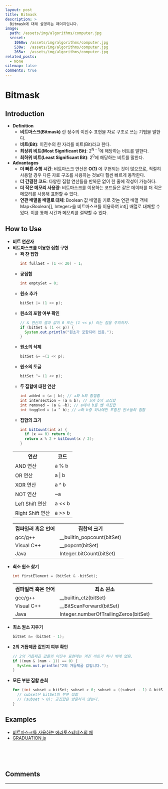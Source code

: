 ```yaml
---
layout: post
title: Bitmask
description: >
  Bitmask에 대해 설명하는 페이지입니다.
image: 
  path: /assets/img/algorithms/computer.jpg
  srcset:
    1060w: /assets/img/algorithms/computer.jpg
    530w:  /assets/img/algorithms/computer.jpg
    265w:  /assets/img/algorithms/computer.jpg
related_posts:
  - None
sitemap: false
comments: true
---
```


# Bitmask

## Introduction
- **Definition**
  - **비트마스크(Bitmask)** 란 정수의 이진수 표현을 자료 구조로 쓰는 기법을 말한다.
  - **비트(Bit)**: 이진수의 한 자리를 비트(Bit)라고 한다.  
  - **최상위 비트(Most Significant Bit)**: 2<sup>N - 1</sup>에 해당하는 비트를 말한다.  
  - **최하위 비트(Least Significant Bit)**: 2<sup>0</sup>에 해당하는 비트를 말한다.
- **Advantages**
  - **더 빠른 수행 시간**: 비트마스크 연산은 **O(1)** 에 구현되는 것이 많으므로, 적절히 사용할 경우 다른 자료 구조를 사용하는 것보다 훨씬 빠르게 동작한다.
  - **더 간결한 코드**: 다양한 집합 연산들을 반복문 없이 한 줄에 작성이 가능하다.
  - **더 작은 메모리 사용량**: 비트마스크를 이용하는 코드들은 같은 데이터를 더 적은 메모리를 사용해 표현할 수 있다.
  - **연관 배열을 배열로 대체**: Boolean 값 배열을 키로 갖는 연관 배열 객체 Map<Boolean[], Integer>을 비트마스크를 이용하여 int[] 배열로 대체할 수 있다. 이를 통해 시간과 메모리를 절약할 수 있다.

## How to Use
- **비트 연산자**    
  <table>
    <tr>
      <th>연산
      <th>코드
    <tr>
      <td>AND 연산</td>
      <td>a % b</td>
    </tr>
    <tr>
      <td>OR 연산</td>
      <td>a | b</td>
    </tr>
    <tr>
      <td>XOR 연산</td>
      <td>a ^ b</td>
    </tr>
    <tr>
      <td>NOT 연산</td>
      <td>~a</td>
    </tr>
    <tr>
      <td>Left Shift 연산</td>
      <td>a << b</td>
    </tr>
    <tr>
      <td>Right Shift 연산</td>
      <td>a >> b</td>
    </tr>
- **비트마스크를 이용한 집합 구현**
  - **꽉 찬 집합**
    ```Java
    int fullSet = (1 << 20) - 1;
    ```
  - **공집합**
    ```Java
    int emptySet = 0;
    ```
  - **원소 추가**
    ```Java
    bitSet |= (1 << p);
    ```
  - **원소의 포함 여부 확인**   
    ```Java
    // & 연산의 결과 값이 0 또는 (1 << p) 라는 점을 주의하자.
    if (bitSet & (1 << p)) {
      System.out.println("원소가 포함되어 있음.");
    }
    ```
  - **원소의 삭제**
    ```Java
    bitSet &= ~(1 << p);
    ```
  - **원소의 토글**
    ```Java
    bitSet ^= (1 << p);
    ```
  - **두 집합에 대한 연산**
    ```Java
    int added = (a | b); // a와 b의 합집합
    int intersection = (a & b); // a와 b의 교집합
    int removed = (a & ~b); // a에서 b를 뺀 차집합
    int toggled = (a ^ b); // a와 b중 하나에만 포함된 원소들의 집합
    ```
  - **집합의 크기**
    ```Java
    int bitCount(int x) {
      if (x == 0) return 0;
      return x % 2 + bitCount(x / 2);
    }
    ```
    <table>
      <tr>
        <th>컴파일러 혹은 언어</th>
        <th>집합의 크기</th>
      </tr>
      <tr>
        <td>gcc/g++</td>
        <td>__builtin_popcount(bitSet)</td>
      </tr>
      <tr>
        <td>Visual C++</td>
        <td>__popcnt(bitSet)</td>
      </tr>
      <tr>
        <td>Java</td>
        <td>Integer.bitCount(bitSet)</td>
      </tr>
    </table>
  - **최소 원소 찾기**
    ```Java
    int firstElement = (bitSet & -bitSet);
    ```
    <table>
      <tr>
        <th>컴파일러 혹은 언어</th>
        <th>최소 원소</th>
      </tr>
      <tr>
        <td>gcc/g++</td>
        <td>__builtin_ctz(bitSet)</td>
      </tr>
      <tr>
        <td>Visual C++</td>
        <td>__BitScanForward(bitSet)</td>
      </tr>
      <tr>
        <td>Java</td>
        <td>Integer.numberOfTrailingZeros(bitSet)</td>
      </tr>
    </table>
  - **최소 원소 지우기**
    ```Java
    bitSet &= (bitSet - 1);
    ```
  - **2의 거듭제곱 값인지 여부 확인**
    ```Java
    // 2의 거듭제곱 값들의 이진수 표현에는 켜진 비트가 하나 밖에 없음.
    if ((num & (num - 1)) == 0) {
      System.out.println("2의 거듭제곱 값입니다.");
    }
    ```
  - **모든 부분 집합 순회**
    ```Java
    for (int subset = bitSet; subset > 0; subset = ((subset - 1) & bitSet)) {
      // subset은 bitSet의 부분 집합
      // (subset > 0): 공집합은 방문하지 않는다.
    }
    ```

## Examples
- <a href="https://github.com/HyunJinNo/Algorithm/blob/main/Number%20Theory/Sieve%20of%20Eratosthenes/Sieve_of_Eratosthenes.js" target="_blank">비트마스크를 사용하는 에라토스테네스의 체</a>
- <a href="https://github.com/HyunJinNo/Algorithm/blob/main/Bitmask/GRADUATION.js" target="_blank">GRADUATION.js</a>

<br />
<br />
<br />

## Comments
<hr />
<script
  src="https://utteranc.es/client.js"
  repo="HyunJinNo/HyunJinNo.github.io"
  issue-term="pathname"
  theme="github-light"
  crossorigin="anonymous"
  async
></script>